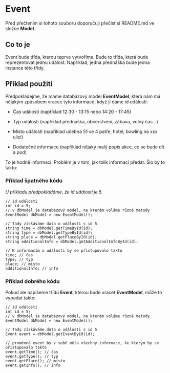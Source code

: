 # Event

Před přečtením si tohoto souboru doporučuji přečíst si README.md ve složce **Model**.

## Co to je
Event bude třída, kterou teprve vytvoříme. Bude to třída, která bude reprezentovat jednu událost.
Například, jedna přednáška bude jedna instance této třídy.


## Příklad použití
Předpokládejme, že máme databázový model **EventModel**, která nám má nějakým způsobem vracec tyto
informace, když jí dáme id události:

 - Čas události (například 12:30 - 13:15 nebo 14:20 - 17:45)
 
 - Typ události (například přednáška, občerstvení, zábava, volný čas...)
 
 - Místo události (například učebna 51 ve 4 patře, hotel, bowling na xxx ulici)
 
 - Dodatečné informace (například nějaký malý popis akce, co se bude dít a pod)

To je hodně informací. Problém je v tom, jak tolik informací předat. Šlo by to takto:

### Příklad špatného kódu
*U příkladu předpokládáme, že id události je 5.*
```
// id události
int id = 5;
// v dbModel je databázový model, na kterém voláme různé metody
EventModel dbModel = new EventModel();
 
// Tady získáváme data o události s id 5
string time = dbModel.getTimeById(id);
string type = dbModel.getTypeById(id);
string place = dbModel.getPlaceById(id);
string additionalInfo = dbModel.getAdditionalInfoById(id);
 
// K informacím o události by se přistupovalo takto
time; // čas
type; // typ
place; // místo
additionalInfo; // info
```

### Příklad dobrého kódu
Pokud ale napíšeme třídu **Event**, kterou bude vracet **EventModel**, může to vypadat takto:
```
// id události
int id = 5;
// v dbModel je databázový model, na kterém voláme různé metody
EventModel dbModel = new EventModel();
 
// Tady získáváme data o události s id 5
Event event = dbModel.getEventById(id);
 
// proměnná event by v sobě měla všechny informace, ke kterým by se přistupovalo takto
event.getTime(); // čas
event.getType(); // typ
event.getPlace(); // místo
event.getInfo(); // info
```
